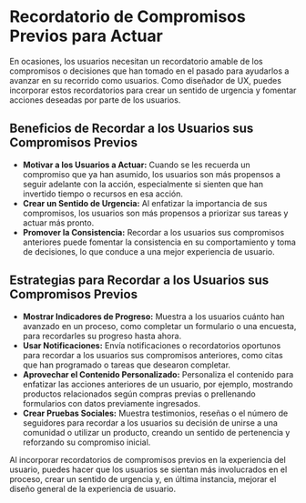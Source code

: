 # Recordatorio de Compromisos Previos para Actuar

En ocasiones, los usuarios necesitan un recordatorio amable de los compromisos o decisiones que han tomado en el pasado para ayudarlos a avanzar en su recorrido como usuarios. Como diseñador de UX, puedes incorporar estos recordatorios para crear un sentido de urgencia y fomentar acciones deseadas por parte de los usuarios.

## Beneficios de Recordar a los Usuarios sus Compromisos Previos

- **Motivar a los Usuarios a Actuar:** Cuando se les recuerda un compromiso que ya han asumido, los usuarios son más propensos a seguir adelante con la acción, especialmente si sienten que han invertido tiempo o recursos en esa acción.
- **Crear un Sentido de Urgencia:** Al enfatizar la importancia de sus compromisos, los usuarios son más propensos a priorizar sus tareas y actuar más pronto.
- **Promover la Consistencia:** Recordar a los usuarios sus compromisos anteriores puede fomentar la consistencia en su comportamiento y toma de decisiones, lo que conduce a una mejor experiencia de usuario.

## Estrategias para Recordar a los Usuarios sus Compromisos Previos

- **Mostrar Indicadores de Progreso:** Muestra a los usuarios cuánto han avanzado en un proceso, como completar un formulario o una encuesta, para recordarles su progreso hasta ahora.
- **Usar Notificaciones:** Envía notificaciones o recordatorios oportunos para recordar a los usuarios sus compromisos anteriores, como citas que han programado o tareas que desearon completar.
- **Aprovechar el Contenido Personalizado:** Personaliza el contenido para enfatizar las acciones anteriores de un usuario, por ejemplo, mostrando productos relacionados según compras previas o prellenando formularios con datos previamente ingresados.
- **Crear Pruebas Sociales:** Muestra testimonios, reseñas o el número de seguidores para recordar a los usuarios su decisión de unirse a una comunidad o utilizar un producto, creando un sentido de pertenencia y reforzando su compromiso inicial.

Al incorporar recordatorios de compromisos previos en la experiencia del usuario, puedes hacer que los usuarios se sientan más involucrados en el proceso, crear un sentido de urgencia y, en última instancia, mejorar el diseño general de la experiencia de usuario.
